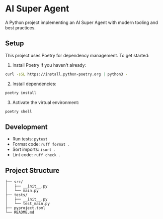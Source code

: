 # AI Super Agent

A Python project implementing an AI Super Agent with modern tooling and best practices.

## Setup

This project uses Poetry for dependency management. To get started:

1. Install Poetry if you haven't already:
```bash
curl -sSL https://install.python-poetry.org | python3 -
```

2. Install dependencies:
```bash
poetry install
```

3. Activate the virtual environment:
```bash
poetry shell
```

## Development

- Run tests: `pytest`
- Format code: `ruff format .`
- Sort imports: `isort .`
- Lint code: `ruff check .`

## Project Structure

```
├── src/
│   ├── __init__.py
│   └── main.py
├── tests/
│   ├── __init__.py
│   └── test_main.py
├── pyproject.toml
└── README.md
```

